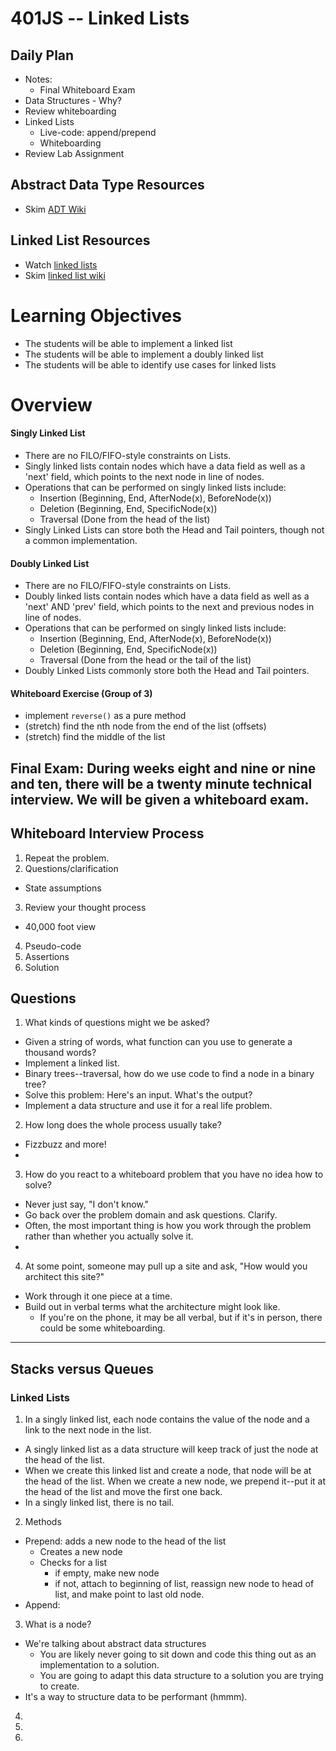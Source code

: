 401JS -- Linked Lists
================================

## Daily Plan

* Notes:
  * Final Whiteboard Exam
* Data Structures - Why?
* Review whiteboarding
* Linked Lists
  * Live-code: append/prepend
  * Whiteboarding
* Review Lab Assignment

## Abstract Data Type Resources
* Skim [ADT Wiki]

## Linked List Resources
* Watch [linked lists]
* Skim [linked list wiki]

# Learning Objectives
* The students will be able to implement a linked list
* The students will be able to implement a doubly linked list
* The students will be able to identify use cases for linked lists

# Overview
#### Singly Linked List
* There are no FILO/FIFO-style constraints on Lists.
* Singly linked lists contain nodes which have a data field as well as a 'next' field, which points to the next node in line of nodes.
* Operations that can be performed on singly linked lists include:
  * Insertion (Beginning, End, AfterNode(x), BeforeNode(x))
  * Deletion (Beginning, End, SpecificNode(x))
  * Traversal (Done from the head of the list)
* Singly Linked Lists can store both the Head and Tail pointers, though not a common implementation.

#### Doubly Linked List
* There are no FILO/FIFO-style constraints on Lists.
* Doubly linked lists contain nodes which have a data field as well as a 'next' AND 'prev' field, which points to the next and previous nodes in line of nodes.
* Operations that can be performed on singly linked lists include:
  * Insertion (Beginning, End, AfterNode(x), BeforeNode(x))
  * Deletion (Beginning, End, SpecificNode(x))
  * Traversal (Done from the head or the tail of the list)
* Doubly Linked Lists commonly store both the Head and Tail pointers.

#### Whiteboard Exercise (Group of 3)
* implement `reverse()` as a pure method
* (stretch) find the nth node from the end of the list (offsets)
* (stretch) find the middle of the list


[linked lists]: https://www.youtube.com/watch?v=njTh_OwMljA
[linked list wiki]: https://en.wikipedia.org/wiki/Linked_list
[ADT Wiki]: https://en.wikipedia.org/wiki/Abstract_data_type



## Final Exam: During weeks eight and nine or nine and ten, there will be a twenty minute technical interview. We will be given a whiteboard exam.


## Whiteboard Interview Process
1. Repeat the problem.
2. Questions/clarification
  - State assumptions
3. Review your thought process
  - 40,000 foot view
4. Pseudo-code
5. Assertions
6. Solution

## Questions
1. What kinds of questions might we be asked?
  - Given a string of words, what function can you use to generate a thousand words?
  - Implement a linked list.
  - Binary trees--traversal, how do we use code to find a node in a binary tree?
  - Solve this problem: Here's an input. What's the output?
  - Implement a data structure and use it for a real life problem.
2. How long does the whole process usually take?
  - Fizzbuzz and more!
  -
3. How do you react to a whiteboard problem that you have no idea how to solve?
  - Never just say, "I don't know."
  - Go back over the problem domain and ask questions. Clarify.
  - Often, the most important thing is how you work through the problem rather than whether you actually solve it.
  -
4. At some point, someone may pull up a site and ask, "How would you architect this site?"
  - Work through it one piece at a time.
  - Build out in verbal terms what the architecture might look like.
    + If you're on the phone, it may be all verbal, but if it's in person, there could be some whiteboarding.

**********************************************************************
## Stacks versus Queues
### Linked Lists
1. In a singly linked list, each node contains the value of the node and a link to the next node in the list.
  - A singly linked list as a data structure will keep track of just the node at the head of the list.
  - When we create this linked list and create a node, that node will be at the head of the list. When we create a new node, we prepend it--put it at the head of the list and move the first one back.
  - In a singly linked list, there is no tail.
2. Methods
  - Prepend: adds a new node to the head of the list
    + Creates a new node
    + Checks for a list
      - if empty, make new node
      - if not, attach to beginning of list, reassign new node to head of list, and make point to last old node.
  - Append:  
3. What is a node?
  - We're talking about abstract data structures
    + You are likely never going to sit down and code this thing out as an implementation to a solution.
    + You are going to adapt this data structure to a solution you are trying to create.
  - It's a way to structure data to be performant (hmmm).  
4.
5.
6.
